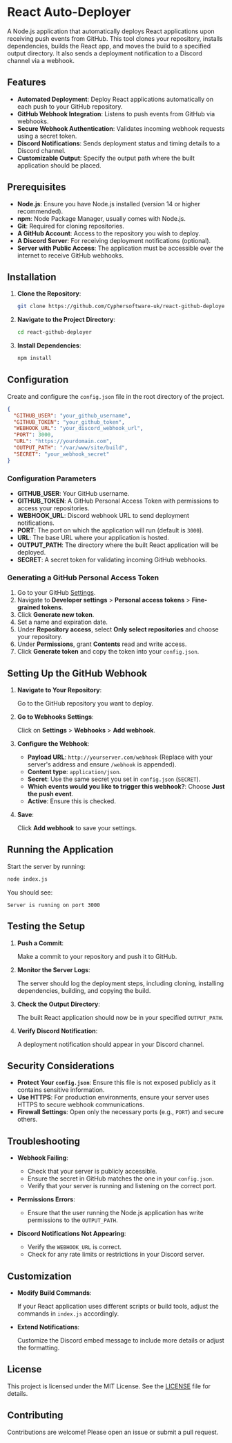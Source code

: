 # React Auto-Deployer

A Node.js application that automatically deploys React applications upon receiving push events from GitHub. This tool clones your repository, installs dependencies, builds the React app, and moves the build to a specified output directory. It also sends a deployment notification to a Discord channel via a webhook.

## Features

- **Automated Deployment**: Deploy React applications automatically on each push to your GitHub repository.
- **GitHub Webhook Integration**: Listens to push events from GitHub via webhooks.
- **Secure Webhook Authentication**: Validates incoming webhook requests using a secret token.
- **Discord Notifications**: Sends deployment status and timing details to a Discord channel.
- **Customizable Output**: Specify the output path where the built application should be placed.

## Prerequisites

- **Node.js**: Ensure you have Node.js installed (version 14 or higher recommended).
- **npm**: Node Package Manager, usually comes with Node.js.
- **Git**: Required for cloning repositories.
- **A GitHub Account**: Access to the repository you wish to deploy.
- **A Discord Server**: For receiving deployment notifications (optional).
- **Server with Public Access**: The application must be accessible over the internet to receive GitHub webhooks.

## Installation

1. **Clone the Repository**:

   ```bash
   git clone https://github.com/Cyphersoftware-uk/react-github-deployer.git
   ```

2. **Navigate to the Project Directory**:

   ```bash
   cd react-github-deployer
   ```

3. **Install Dependencies**:

   ```bash
   npm install
   ```

## Configuration

Create and configure the `config.json` file in the root directory of the project.

```json
{
  "GITHUB_USER": "your_github_username",
  "GITHUB_TOKEN": "your_github_token",
  "WEBHOOK_URL": "your_discord_webhook_url",
  "PORT": 3000,
  "URL": "https://yourdomain.com",
  "OUTPUT_PATH": "/var/www/site/build",
  "SECRET": "your_webhook_secret"
}
```

### Configuration Parameters

- **GITHUB_USER**: Your GitHub username.
- **GITHUB_TOKEN**: A GitHub Personal Access Token with permissions to access your repositories.
- **WEBHOOK_URL**: Discord webhook URL to send deployment notifications.
- **PORT**: The port on which the application will run (default is `3000`).
- **URL**: The base URL where your application is hosted.
- **OUTPUT_PATH**: The directory where the built React application will be deployed.
- **SECRET**: A secret token for validating incoming GitHub webhooks.

### Generating a GitHub Personal Access Token

1. Go to your GitHub [Settings](https://github.com/settings/profile).
2. Navigate to **Developer settings** > **Personal access tokens** > **Fine-grained tokens**.
3. Click **Generate new token**.
4. Set a name and expiration date.
5. Under **Repository access**, select **Only select repositories** and choose your repository.
6. Under **Permissions**, grant **Contents** read and write access.
7. Click **Generate token** and copy the token into your `config.json`.

## Setting Up the GitHub Webhook

1. **Navigate to Your Repository**:

   Go to the GitHub repository you want to deploy.

2. **Go to Webhooks Settings**:

   Click on **Settings** > **Webhooks** > **Add webhook**.

3. **Configure the Webhook**:

   - **Payload URL**: `http://yourserver.com/webhook` (Replace with your server's address and ensure `/webhook` is appended).
   - **Content type**: `application/json`.
   - **Secret**: Use the same secret you set in `config.json` (`SECRET`).
   - **Which events would you like to trigger this webhook?**: Choose **Just the push event**.
   - **Active**: Ensure this is checked.

4. **Save**:

   Click **Add webhook** to save your settings.

## Running the Application

Start the server by running:

```bash
node index.js
```

You should see:

```
Server is running on port 3000
```

## Testing the Setup

1. **Push a Commit**:

   Make a commit to your repository and push it to GitHub.

2. **Monitor the Server Logs**:

   The server should log the deployment steps, including cloning, installing dependencies, building, and copying the build.

3. **Check the Output Directory**:

   The built React application should now be in your specified `OUTPUT_PATH`.

4. **Verify Discord Notification**:

   A deployment notification should appear in your Discord channel.

## Security Considerations

- **Protect Your `config.json`**: Ensure this file is not exposed publicly as it contains sensitive information.
- **Use HTTPS**: For production environments, ensure your server uses HTTPS to secure webhook communications.
- **Firewall Settings**: Open only the necessary ports (e.g., `PORT`) and secure others.

## Troubleshooting

- **Webhook Failing**:

  - Check that your server is publicly accessible.
  - Ensure the secret in GitHub matches the one in your `config.json`.
  - Verify that your server is running and listening on the correct port.

- **Permissions Errors**:

  - Ensure that the user running the Node.js application has write permissions to the `OUTPUT_PATH`.

- **Discord Notifications Not Appearing**:

  - Verify the `WEBHOOK_URL` is correct.
  - Check for any rate limits or restrictions in your Discord server.

## Customization

- **Modify Build Commands**:

  If your React application uses different scripts or build tools, adjust the commands in `index.js` accordingly.

- **Extend Notifications**:

  Customize the Discord embed message to include more details or adjust the formatting.

## License

This project is licensed under the MIT License. See the [LICENSE](LICENSE) file for details.

## Contributing

Contributions are welcome! Please open an issue or submit a pull request.

